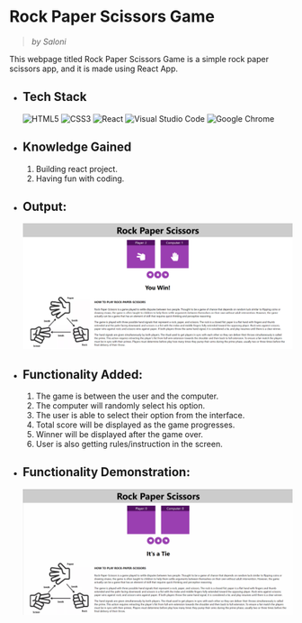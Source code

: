 # Rock Paper Scissors Game
> _by Saloni_

This webpage titled Rock Paper Scissors Game is a simple rock paper scissors app, and it is made using React App.

 * ## Tech Stack

    ![HTML5](https://img.shields.io/badge/html5-%23E34F26.svg?style=for-the-badge&logo=html5&logoColor=white)
    ![CSS3](https://img.shields.io/badge/css3-%231572B6.svg?style=for-the-badge&logo=css3&logoColor=white)
    ![React](https://img.shields.io/badge/react-%2320232a.svg?style=for-the-badge&logo=react&logoColor=%2361DAFB)
    ![Visual Studio Code](https://img.shields.io/badge/Visual%20Studio%20Code-0078d7.svg?style=for-the-badge&logo=visual-studio-code&logoColor=white)
    ![Google Chrome](https://img.shields.io/badge/Google%20Chrome-4285F4?style=for-the-badge&logo=GoogleChrome&logoColor=white)

 * ## Knowledge Gained

   1. Building react project.
   2. Having fun with coding.

 * ## Output:

   ![](./src/images/output.png)

 * ## Functionality Added:

   1. The game is between the user and the computer.
   2. The computer will randomly select his option.
   3. The user is able to select their option from the interface.
   4. Total score will be displayed as the game progresses.
   5. Winner will be displayed after the game over.
   6. User is also getting rules/instruction in the screen.

 * ## Functionality Demonstration:

   ![](./src/images/outputGIF.gif)